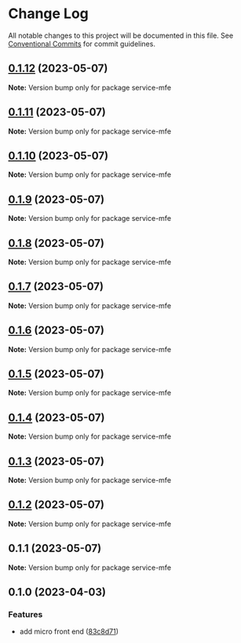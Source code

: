 # Change Log

All notable changes to this project will be documented in this file.
See [Conventional Commits](https://conventionalcommits.org) for commit guidelines.

## [0.1.12](https://github.com/amaralc/peerlab/compare/service-mfe@0.1.11...service-mfe@0.1.12) (2023-05-07)

**Note:** Version bump only for package service-mfe

## [0.1.11](https://github.com/amaralc/peerlab/compare/service-mfe@0.1.10...service-mfe@0.1.11) (2023-05-07)

**Note:** Version bump only for package service-mfe

## [0.1.10](https://github.com/amaralc/peerlab/compare/service-mfe@0.1.9...service-mfe@0.1.10) (2023-05-07)

**Note:** Version bump only for package service-mfe

## [0.1.9](https://github.com/amaralc/peerlab/compare/service-mfe@0.1.8...service-mfe@0.1.9) (2023-05-07)

**Note:** Version bump only for package service-mfe

## [0.1.8](https://github.com/amaralc/peerlab/compare/service-mfe@0.1.7...service-mfe@0.1.8) (2023-05-07)

**Note:** Version bump only for package service-mfe

## [0.1.7](https://github.com/amaralc/peerlab/compare/service-mfe@0.1.6...service-mfe@0.1.7) (2023-05-07)

**Note:** Version bump only for package service-mfe

## [0.1.6](https://github.com/amaralc/peerlab/compare/service-mfe@0.1.5...service-mfe@0.1.6) (2023-05-07)

**Note:** Version bump only for package service-mfe

## [0.1.5](https://github.com/amaralc/peerlab/compare/service-mfe@0.1.4...service-mfe@0.1.5) (2023-05-07)

**Note:** Version bump only for package service-mfe

## [0.1.4](https://github.com/amaralc/peerlab/compare/service-mfe@0.1.3...service-mfe@0.1.4) (2023-05-07)

**Note:** Version bump only for package service-mfe

## [0.1.3](https://github.com/amaralc/peerlab/compare/service-mfe@0.1.2...service-mfe@0.1.3) (2023-05-07)

**Note:** Version bump only for package service-mfe

## [0.1.2](https://github.com/amaralc/peerlab/compare/service-mfe@0.1.1...service-mfe@0.1.2) (2023-05-07)

**Note:** Version bump only for package service-mfe

## 0.1.1 (2023-05-07)

**Note:** Version bump only for package service-mfe

## 0.1.0 (2023-04-03)

### Features

- add micro front end ([83c8d71](https://github.com/amaralc/micro-applications-template/commit/83c8d7139aa5074a7c88a302f300ca49305e1360))
